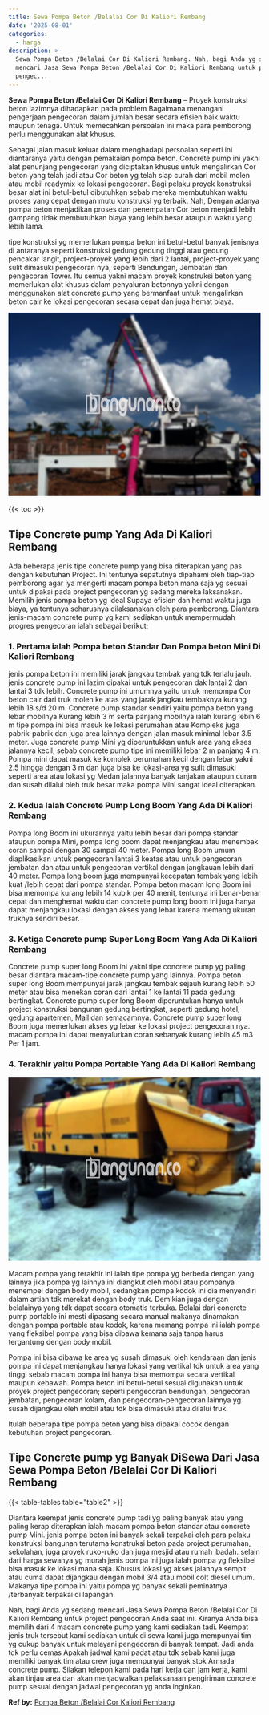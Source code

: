 ```yaml
---
title: Sewa Pompa Beton /Belalai Cor Di Kaliori Rembang
date: '2025-08-01'
categories:
  - harga
description: >-
  Sewa Pompa Beton /Belalai Cor Di Kaliori Rembang. Nah, bagi Anda yg sedang
  mencari Jasa Sewa Pompa Beton /Belalai Cor Di Kaliori Rembang untuk project
  pengec...
---
```


**Sewa Pompa Beton /Belalai Cor Di Kaliori Rembang** – Proyek konstruksi beton lazimnya dihadapkan pada problem Bagaimana menangani pengerjaan pengecoran dalam jumlah besar secara efisien baik waktu maupun tenaga. Untuk memecahkan persoalan ini maka para pemborong perlu menggunakan alat khusus.

Sebagai jalan masuk keluar dalam menghadapi persoalan seperti ini diantaranya yaitu dengan pemakaian pompa beton. Concrete pump ini yakni alat penunjang pengecoran yang diciptakan khusus untuk mengalirkan Cor beton yang telah jadi atau Cor beton yg telah siap curah dari mobil molen atau mobil readymix ke lokasi pengecoran. Bagi pelaku proyek konstruksi besar alat ini betul-betul dibutuhkan sebab mereka membutuhkan waktu proses yang cepat dengan mutu konstruksi yg terbaik. Nah, Dengan adanya pompa beton menjadikan proses dan penempatan Cor beton menjadi lebih gampang tidak membutuhkan biaya yang lebih besar ataupun waktu yang lebih lama.

tipe konstruksi yg memerlukan pompa beton ini betul-betul banyak jenisnya di antaranya seperti konstruksi gedung gedung tinggi atau gedung pencakar langit, project-proyek yang lebih dari 2 lantai, project-proyek yang sulit dimasuki pengecoran nya, seperti Bendungan, Jembatan dan pengecoran Tower. Itu semua yakni macam proyek konstruksi beton yang memerlukan alat khusus dalam penyaluran betonnya yakni dengan menggunakan alat concrete pump yang bermanfaat untuk mengalirkan beton cair ke lokasi pengecoran secara cepat dan juga hemat biaya.

![Sewa Pompa Beton /Belalai Cor Di Kaliori Rembang](/images/sewa-concrete-pump-04.png)

{{< toc >}}

## Tipe Concrete pump Yang Ada Di Kaliori Rembang

Ada beberapa jenis tipe concrete pump yang bisa diterapkan yang pas dengan kebutuhan Project. Ini tentunya sepatutnya dipahami oleh tiap-tiap pemborong agar iya mengerti macam pompa beton mana saja yg sesuai untuk dipakai pada project pengecoran yg sedang mereka laksanakan. Memilih jenis pompa beton yg ideal Supaya efisien dan hemat waktu juga biaya, ya tentunya seharusnya dilaksanakan oleh para pemborong. Diantara jenis-macam concrete pump yg kami sediakan untuk mempermudah progres pengecoran ialah sebagai berikut;

### 1\. Pertama ialah Pompa beton Standar Dan Pompa beton Mini Di Kaliori Rembang

jenis pompa beton ini memiliki jarak jangkau tembak yang tdk terlalu jauh. jenis concrete pump ini lazim dipakai untuk pengecoran dak lantai 2 dan lantai 3 tdk lebih. Concrete pump ini umumnya yaitu untuk memompa Cor beton cair dari truk molen ke atas yang jarak jangkau tembaknya kurang lebih 18 s/d 20 m. Concrete pump standar sendiri yaitu pompa beton yang lebar mobilnya Kurang lebih 3 m serta panjang mobilnya ialah kurang lebih 6 m tipe pompa ini bisa masuk ke lokasi perumahan atau Kompleks juga pabrik-pabrik dan juga area lainnya dengan jalan masuk minimal lebar 3.5 meter. Juga concrete pump Mini yg diperuntukkan untuk area yang akses jalannya kecil, sebab concrete pump tipe ini memiliki lebar 2 m panjang 4 m. Pompa mini dapat masuk ke komplek perumahan kecil dengan lebar yakni 2.5 hingga dengan 3 m dan juga bisa ke lokasi-area yg sulit dimasuki seperti area atau lokasi yg Medan jalannya banyak tanjakan ataupun curam dan susah dilalui oleh truk besar maka pompa Mini sangat ideal diterapkan.

### 2\. Kedua Ialah Concrete Pump Long Boom Yang Ada Di Kaliori Rembang

Pompa long Boom ini ukurannya yaitu lebih besar dari pompa standar ataupun pompa Mini, pompa long boom dapat menjangkau atau menembak coran sampai dengan 30 sampai 40 meter. Pompa long Boom umum diaplikasikan untuk pengecoran lantai 3 keatas atau untuk pengecoran jembatan dan atau untuk pengecoran vertikal dengan jangkauan lebih dari 40 meter. Pompa long boom juga mempunyai kecepatan tembak yang lebih kuat /lebih cepat dari pompa standar. Pompa beton macam long Boom ini bisa memompa kurang lebih 14 kubik per 40 menit, tentunya ini benar-benar cepat dan menghemat waktu dan concrete pump long boom ini juga hanya dapat menjangkau lokasi dengan akses yang lebar karena memang ukuran truknya sendiri besar.

### 3\. Ketiga Concrete pump Super Long Boom Yang Ada Di Kaliori Rembang

Concrete pump super long Boom ini yakni tipe concrete pump yg paling besar diantara macam-tipe concrete pump yang lainnya. Pompa beton super long Boom mempunyai jarak jangkau tembak sejauh kurang lebih 50 meter atau bisa menekan coran dari lantai 1 ke lantai 11 pada gedung bertingkat. Concrete pump super long Boom diperuntukan hanya untuk project konstruksi bangunan gedung bertingkat, seperti gedung hotel, gedung apartemen, Mall dan semacamnya. Concrete pump super long Boom juga memerlukan akses yg lebar ke lokasi project pengecoran nya. macam pompa ini dapat menyalurkan coran sebanyak kurang lebih 45 m3 Per 1 jam.

### 4\. Terakhir yaitu Pompa Portable Yang Ada Di Kaliori Rembang

![Sewa Pompa Beton /Belalai Cor Di Kaliori Rembang](/images/sewa-concrete-pump-29.png)

Macam pompa yang terakhir ini ialah tipe pompa yg berbeda dengan yang lainnya jika pompa yg lainnya ini diangkut oleh mobil atau pompanya menempel dengan body mobil, sedangkan pompa kodok ini dia menyendiri dalam artian tdk merekat dengan body truk. Demikian juga dengan belalainya yang tdk dapat secara otomatis terbuka. Belalai dari concrete pump portable ini mesti dipasang secara manual makanya dinamakan dengan pompa portable atau kodok, karena memang pompa ini ialah pompa yang fleksibel pompa yang bisa dibawa kemana saja tanpa harus tergantung dengan body mobil.

Pompa ini bisa dibawa ke area yg susah dimasuki oleh kendaraan dan jenis pompa ini dapat menjangkau hanya lokasi yang vertikal tdk untuk area yang tinggi sebab macam pompa ini hanya bisa memompa secara vertikal maupun kebawah. Pompa beton ini betul-betul sesuai digunakan untuk proyek project pengecoran; seperti pengecoran bendungan, pengecoran jembatan, pengecoran kolam, dan pengecoran-pengecoran lainnya yg susah dijangkau oleh mobil atau tdk bisa dimasuki atau dilalui truk.

Itulah beberapa tipe pompa beton yang bisa dipakai cocok dengan kebutuhan project pengecoran.

## Tipe Concrete pump yg Banyak DiSewa Dari Jasa Sewa Pompa Beton /Belalai Cor Di Kaliori Rembang

{{< table-tables table="table2" >}}

Diantara keempat jenis concrete pump tadi yg paling banyak atau yang paling kerap diterapkan ialah macam pompa beton standar atau concrete pump Mini. jenis pompa beton ini banyak sekali terpakai oleh para pelaku konstruksi bangunan terutama konstruksi beton pada project perumahan, sekolahan, juga proyek ruko-ruko dan juga mesjid atau rumah ibadah. selain dari harga sewanya yg murah jenis pompa ini juga ialah pompa yg fleksibel bisa masuk ke lokasi mana saja. Khusus lokasi yg akses jalannya sempit atau cuma dapat dijangkau dengan mobil 3/4 atau mobil colt diesel umum. Makanya tipe pompa ini yaitu pompa yg banyak sekali peminatnya /terbanyak terpakai di lapangan.

Nah, bagi Anda yg sedang mencari Jasa Sewa Pompa Beton /Belalai Cor Di Kaliori Rembang untuk project pengecoran Anda saat ini. Kiranya Anda bisa memilih dari 4 macam concrete pump yang kami sediakan tadi. Keempat jenis truk tersebut kami sediakan untuk di sewa kami juga mempunyai tim yg cukup banyak untuk melayani pengecoran di banyak tempat. Jadi anda tdk perlu cemas Apakah jadwal kami padat atau tdk sebab kami juga memiliki banyak tim atau crew juga mempunyai banyak stok Armada concrete pump. Silakan telepon kami pada hari kerja dan jam kerja, kami akan tinjau area dan akan menjadwalkan pelaksanaan pengiriman concrete pump sesuai dengan jadwal pengecoran yg anda inginkan.

**Ref by:** [Pompa Beton /Belalai Cor Kaliori Rembang](https://id.wikipedia.org/wiki/Pompa)
